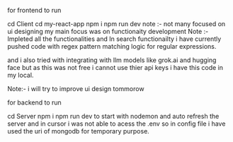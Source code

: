 for frontend to run 

cd Client
cd my-react-app
npm i
npm run dev
note :- not many focused on ui designing my main focus was on functionaity development
Note :- Impleted all the functionalities and In search functionailty i have currently pushed code with regex pattern matching logic for regular expressions.

and i also tried with integrating with llm models like grok.ai and hugging face but as this was not free i cannot use thier api keys i have this code in my local.

Note:- i will try to improve ui design tommorow


for backend to run

cd Server
npm i
npm run dev to start with nodemon and auto refresh the server
and in cursor i was not able to acess the .env so in config file i have used the uri of mongodb for temporary purpose.
